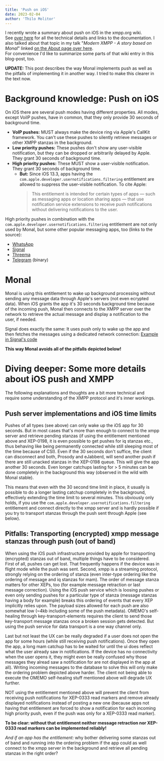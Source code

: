 ```yaml
---
title: 'Push on iOS'
date: 2023-02-04
author: 'Thilo Molitor'
---
```


I recently wrote a summary about push on iOS in the xmpp.org wiki.  
See [over here](https://wiki.xmpp.org/web/Push_notifications) for all the technical details and links to the documentation.
I also talked about that topic in my talk "_Modern XMPP - A story based on Monal_" linked [on the About page over here](/about).  
For convenience I'd like to summarize some parts of that wiki entry in this blog-post, too.

**UPDATE:** This post describes the way Monal implements push as well as the pitfalls of implementing it in another way. I tried to make this clearer in the text now.

# Background knowledge: Push on iOS

On iOS there are several push modes having different properties. All modes, except VoiIP pushes, have in common, that they only provide 30 seconds of background time.

- **VoIP pushes:** MUST always make the device ring via Apple's CallKit framework. You can't use these pushes to silently retrieve messages or other XMPP stanzas in the background.
- **Low priority pushes:** These pushes don't show any user-visible notification, but they can be dropped or arbitrarily delayed by Apple. They grant 30 seconds of background time.
- **High priority pushes:** These MUST show a user-visible notification. They grant 30 seconds of background time.
  - **But:** Since iOS 13.3, apps having the `com.apple.developer.usernotifications.filtering` entitlement are allowed to suppress the user-visible notification. To cite Apple:
    > This entitlement is intended for certain types of apps — such as messaging apps or location sharing apps — that use notification service extensions to receive push notifications without delivering notifications to the user.

High priority pushes in combination with the `com.apple.developer.usernotifications.filtering` entitlement are not only used by Monal, but some other popular messaging apps, too (links to the source):

- [WhatsApp](https://www.reddit.com/r/TweakBounty/comments/z9oyf7/comment/iyirqor/?utm_source=reddit&utm_medium=web2x&context=3)
- [Signal](https://github.com/signalapp/Signal-iOS/blob/main/SignalNSE/SignalNSE-AppStore.entitlements#L7)
- [Threema](https://github.com/threema-ch/threema-ios/blob/main/ThreemaNotificationExtension/SupportingFiles/ThreemaForWorkRedNotificationExtension.entitlements#L7)
- [Telegram](https://github.com/TelegramMessenger/Telegram-iOS/blob/master/build-system/fake-codesigning/profiles/NotificationService.mobileprovision) (binary)

# Monal

Monal is using this entitlement to wake up background processing without sending any message data through Apple's servers (not even ecrypted data).
When iOS grants the app it's 30 seconds background time because of the incoming push, Monal then connects to the XMPP server over the network to retrieve the actual message
and display a notification to the user, if needed.

Signal does exactly the same: It uses push only to wake up the app and then fetches the messages using a dedicated network connection: [Example in Signal's code](https://github.com/signalapp/Signal-iOS/blob/main/SignalNSE/NotificationService.swift#L236)

**This way Monal avoids all of the pitfalls depicted below!**

# Diving deeper: Some more details about iOS push and XMPP

The following explanations and thoughts are a bit more technical and require some understanding of the XMPP protocol and it's inner workings.

## Push server implementations and iOS time limits

Pushes of all types (see above) can only wake up the iOS app for 30 seconds. But in most cases that's more than enough to connect to the xmpp server and retrieve pending stanzas (if using the entitlement mentioned above and XEP-0198, it is even possible to get pushes for iq stanzas etc., thus behaving like being permanently connected while still sleeping most of the time because of CSI).
Even if the 30 seconds don't suffice, the client can disconnect and both, Prosody and eJabberd, will send another push if there are still unacked stanzas in the XEP-0198 queue. This will give the app another 30 seconds. Even longer catchups lasting for > 5 minutes can be done completely in the background this way (observed in the wild with Monal stable).

This means that even with the 30 second time limit in place, it usually is possible to do a longer lasting catchup completely in the background, effectively extending the time limit to several minutes.
This obviously only holds, if you use the `com.apple.developer.usernotifications.filtering` entitlement and connect directly to the xmpp server and is hardly possible if you try to transport stanzas through the push sent through Apple (see below).

## Pitfalls: Transporting (encrypted) xmpp message stanzas through push (out of band)

When using the iOS push infrastructure provided by apple for transporting (encrypted) stanzas out of band, multiple things have to be considered. First of all, pushes can get lost. That frequently happens if the device was in flight mode while the push was sent.
Second, xmpp is a streaming protocol, strongly relying on the ordering of stanza (even inter-type ordering like the ordering of message and iq stanzas for mam). The order of message stanza matters for other XEPs, too (for example message retraction or last message correction). Using the iOS push service which is loosing pushes or even only sending pushes for a particular type of stanza (message stanzas having a body for example) breaks this ordering of events that every XEP implicitly relies upon.
The payload sizes allowed for each push are also somewhat low (~4kb including some of the push metadata).
OMEMO's self-healing through key-transport-elements requires the client to send those key-transport message stanzas once a broken session gets detected. But using the push service for data transport is a one way channel only.

Last but not least the UX can be really degraded if a user does not open the app for some hours (while still receiving push notifications). Once they open the app, a long mam catchup has to be waited for until the ui does reflect what the user already saw in notifications. If the device has no connectivity when the user opens it, they might even be really confused why those messages they alread saw a notification for are not displayed in the app at all). Writing incoming messages to the database to solve this will only make the ordering problem depicted above harder. The client not being able to execute the OMEMO self-healing stuff mentioned above will degrade UX further.

NOT using the entitlement mentioned above will prevent the client from receiving push notifications for XEP-0333 read markers and remove already displayed notifications instead of posting a new one (because apps not having that entitlement are forced to show a notification for each incoming high priority push, even if the push was only for a XEP-0333 read marker).

**To be clear: without that entitlement neither message retraction nor XEP-0333 read markers can be implemented reliably!**

_And if an app has the entitlement:_ why bother delivering some stanzas out of band and running into the ordering problem if the app could as well connect to the xmpp server in the background and retrieve all pending stanzas in the right order?
